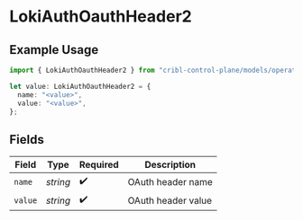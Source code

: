 # LokiAuthOauthHeader2

## Example Usage

```typescript
import { LokiAuthOauthHeader2 } from "cribl-control-plane/models/operations";

let value: LokiAuthOauthHeader2 = {
  name: "<value>",
  value: "<value>",
};
```

## Fields

| Field              | Type               | Required           | Description        |
| ------------------ | ------------------ | ------------------ | ------------------ |
| `name`             | *string*           | :heavy_check_mark: | OAuth header name  |
| `value`            | *string*           | :heavy_check_mark: | OAuth header value |